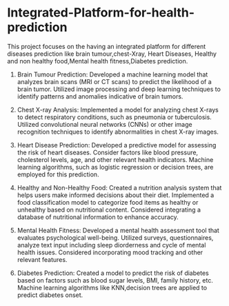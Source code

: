 # Integrated-Platform-for-health-prediction
This project focuses on the having an integrated platform for different diseases prediction like brain tumour,chest-Xray, Heart Diseases, Healthy and non healthy food,Mental health fitness,Diabetes prediction.


1. Brain Tumour Prediction:
Developed a machine learning model that analyzes brain scans (MRI or CT scans) to predict the likelihood of a brain tumor.
Utilized image processing and deep learning techniques to identify patterns and anomalies indicative of brain tumors.

2. Chest X-ray Analysis:
Implemented a model for analyzing chest X-rays to detect respiratory conditions, such as pneumonia or tuberculosis.
Utilized convolutional neural networks (CNNs) or other image recognition techniques to identify abnormalities in chest X-ray images.

3. Heart Disease Prediction:
Developed a predictive model for assessing the risk of heart diseases.
Consider factors like blood pressure, cholesterol levels, age, and other relevant health indicators.
Machine learning algorithms, such as logistic regression or decision trees, are employed for this prediction.

4. Healthy and Non-Healthy Food:
Created a nutrition analysis system that helps users make informed decisions about their diet.
Implemented a food classification model to categorize food items as healthy or unhealthy based on nutritional content.
Considered integrating a database of nutritional information to enhance accuracy.

5. Mental Health Fitness:
Developed a mental health assessment tool that evaluates psychological well-being.
Utilized surveys, questionnaires,  analyze text input including sleep diorderness and cycle of mental health issues.
Considered incorporating mood tracking and other relevant features.

6. Diabetes Prediction:
Created a model to predict the risk of diabetes based on factors such as blood sugar levels, BMI, family history, etc.
Machine learning algorithms like KNN,decision trees are applied to predict diabetes onset.

